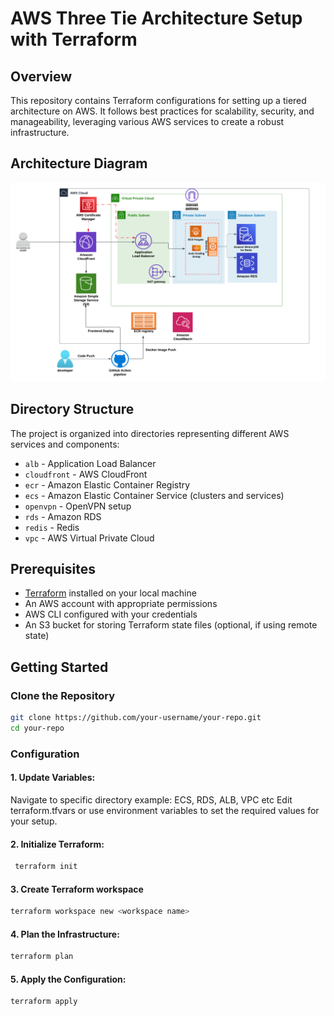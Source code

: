 # AWS Three Tie Architecture Setup with Terraform

## Overview

This repository contains Terraform configurations for setting up a tiered architecture on AWS. It follows best practices for scalability, security, and manageability, leveraging various AWS services to create a robust infrastructure.

## Architecture Diagram

![Architecture Diagram](https://github.com/sushant9822/terraform-ecs-three-tier-architecure/blob/main/images/three-tier.png)

## Directory Structure

The project is organized into directories representing different AWS services and components:

- `alb` - Application Load Balancer
- `cloudfront` - AWS CloudFront
- `ecr` - Amazon Elastic Container Registry
- `ecs` - Amazon Elastic Container Service (clusters and services)
- `openvpn` - OpenVPN setup
- `rds` - Amazon RDS
- `redis` - Redis
- `vpc` - AWS Virtual Private Cloud

## Prerequisites

- [Terraform](https://www.terraform.io/downloads.html) installed on your local machine
- An AWS account with appropriate permissions
- AWS CLI configured with your credentials
- An S3 bucket for storing Terraform state files (optional, if using remote state)

## Getting Started

### Clone the Repository

```bash
git clone https://github.com/your-username/your-repo.git
cd your-repo
```
### Configuration
#### 1. Update Variables:
   
   Navigate to specific directory example: ECS, RDS, ALB, VPC etc
   Edit terraform.tfvars or use environment variables to set the required values for your setup.
   
#### 2. Initialize Terraform:
   ```bash
    terraform init
   ```
#### 3. Create Terraform workspace
   ```bash
   terraform workspace new <workspace name>
   ```
#### 4. Plan the Infrastructure:
   ```bash
   terraform plan
   ```
#### 5. Apply the Configuration:
   ```bash
   terraform apply
   ```


   

